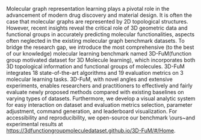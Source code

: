 Molecular graph representation learning plays a pivotal role in the advancement of modern drug discovery and material design.  It is often the case that molecular graphs are represented by 2D topological structures. However, recent insights reveal the critical role of 3D geometric data and functional groups in accurately predicting molecular functionalities, aspects often neglected in the existing molecular graph benchmark datasets. To bridge the research gap, we introduce the most comprehensive (to the best of our knowledge) molecular learning benchmark named 3D-FuM(function group motivated dataset for 3D Molecule learning), which incorporates both 3D topological information and functional groups of molecules. 3D-FuM integrates 18 state-of-the-art algorithms and 19 evaluation metrics on 3 molecular learning tasks. 3D-FuM, with novel angles and extensive experiments, enables researchers and practitioners to effectively and fairly evaluate newly proposed methods compared with existing baselines on varying types of datasets. Furthermore, we develop a visual analytic system for easy interaction on dataset and evaluation metrics selection, parameter adjustment, command generation, and leaderboard visualization. For accessibility and reproducibility, we open-source our benchmark \ours~and experimental results at https://3dfunctiongroupmoleculedataset.github.io/3D-FuM/#/Home.
